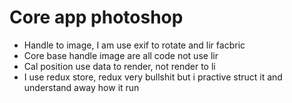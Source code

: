 # Core app photoshop
<ul>
<li>Handle to image, I am use exif to rotate and lir facbric </li>
<li>Core base handle image are all  code not use lir </li>
<li>Cal position use data to render, not render to li </li>
<li>I use redux store, redux very bullshit but i practive struct it and understand away how it run </li>
</ul>
